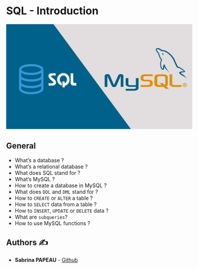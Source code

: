 # SQL - Introduction

![hbnb](SQL_MySQL.png)

## General

* What’s a database ?
* What’s a relational database ?
* What does SQL stand for ?
* What’s MySQL ?
* How to create a database in MySQL ?
* What does `DDL` and `DML` stand for ?
* How to `CREATE` or `ALTER` a table ?
* How to `SELECT` data from a table ?
* How to `INSERT`, `UPDATE` or `DELETE` data ?
* What are `subqueries`?
* How to use MySQL functions ?

## **Authors** :writing_hand:

* **Sabrina PAPEAU** - [Github](https://github.com/Holbiwan)
